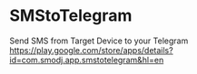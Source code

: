# SMStoTelegram
Send SMS from Target Device to your Telegram
https://play.google.com/store/apps/details?id=com.smodj.app.smstotelegram&hl=en
